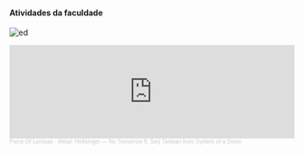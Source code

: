 #### Atividades da faculdade 


![ed](https://media3.giphy.com/media/udhngZK2IFTc4/giphy.gif)

<iframe width="100%" height="166" scrolling="no" frameborder="no" allow="autoplay" src="https://w.soundcloud.com/player/?url=https%3A//api.soundcloud.com/tracks/1344555250&color=%23ff5500&auto_play=true&hide_related=false&show_comments=true&show_user=true&show_reposts=false&show_teaser=true"></iframe><div style="font-size: 10px; color: #cccccc;line-break: anywhere;word-break: normal;overflow: hidden;white-space: nowrap;text-overflow: ellipsis; font-family: Interstate,Lucida Grande,Lucida Sans Unicode,Lucida Sans,Garuda,Verdana,Tahoma,sans-serif;font-weight: 100;"><a href="https://soundcloud.com/pieceoflembas" title="Piece Of Lembas" target="_blank" style="color: #cccccc; text-decoration: none;">Piece Of Lembas</a> · <a href="https://soundcloud.com/pieceoflembas/metal-hellsinger-no-tomorrow-ft-serj-tankian-from-system-of-a-down" title="Metal: Hellsinger — No Tomorrow ft. Serj Tankian from System of a Down" target="_blank" style="color: #cccccc; text-decoration: none;">Metal: Hellsinger — No Tomorrow ft. Serj Tankian from System of a Down</a></div>



